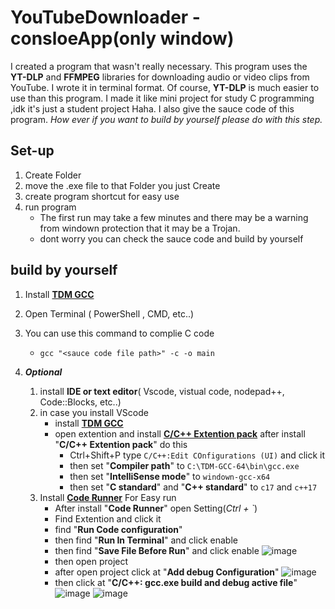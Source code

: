 # YouTubeDownloader - consloeApp(only window)
I created a program that wasn't really necessary. 
This program uses the **YT-DLP** and **FFMPEG** libraries for downloading audio or video clips from YouTube. 
I wrote it in terminal format. Of course, **YT-DLP** is much easier to use than this program.
I made it like mini project for study C programming ,idk it's just a student project Haha.
I also give the sauce code of this program.
*How ever if you want to build by yourself please do with this step.* 

## Set-up
1. Create Folder 
2. move the .exe file to that Folder you just Create
3. create program shortcut for easy use
4. run program
   - The first run may take a few minutes and there may be a warning from windown protection that it may be a Trojan.
   - dont worry you can check the sauce code and build by yourself

## build by yourself
   1. Install [**TDM GCC**](https://jmeubank.github.io/tdm-gcc/)
   2. Open Terminal ( PowerShell , CMD, etc..)
   3. You can use this command to complie C code
         - `gcc "<sauce code file path>" -c -o main`
           
   4. *__Optional__*
      1. install **IDE or text editor**( Vscode, vistual code, nodepad++, Code::Blocks, etc..)
      2. in case you install VScode
         - install [**TDM GCC**](https://jmeubank.github.io/tdm-gcc/)
         - open extention and install [**C/C++ Extention pack**](https://marketplace.visualstudio.com/items?itemName=ms-vscode.cpptools-extension-pack) after install "**C/C++ Extention pack**" do this
            - Ctrl+Shift+P type `C/C++:Edit COnfigurations (UI)` and click it
            - then set "**Compiler path**" to `C:\TDM-GCC-64\bin\gcc.exe`
            - then set "**IntelliSense mode**" to `windown-gcc-x64`
            - then set "**C standard**" and "**C++ standard**" to `c17` and `c++17`
      3. Install [**Code Runner**](https://marketplace.visualstudio.com/items?itemName=formulahendry.code-runner) For Easy run
         - After install "**Code Runner**" open Setting(*Ctrl + `*)
         - Find Extention and click it
         - find "**Run Code configuration**"
         - then find "**Run In Terminal**" and click enable
         - then find "**Save File Before Run**" and click enable
           ![image](https://github.com/user-attachments/assets/4e7ce34f-ed2e-4aad-af80-56e8fefc64ec)
         - then open project
         - after open project click at "**Add debug Configuration**"
           ![image](https://github.com/user-attachments/assets/bbd3d678-6bc7-4869-a5fe-1743814080ff)
         - then click at "**C/C++: gcc.exe build and debug active file**"
           ![image](https://github.com/user-attachments/assets/82ebc8a0-38fc-4eb1-aa29-2440d57103b5)
           ![image](https://github.com/user-attachments/assets/06e75b67-861f-4747-9d9f-44eaccc9f9c5)

   

